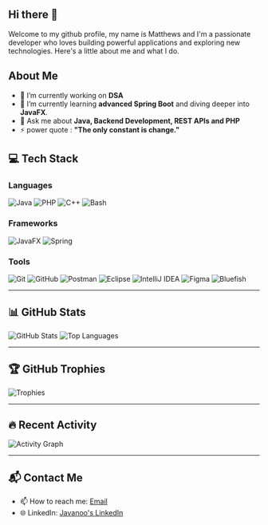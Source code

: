 ## Hi there 👋

Welcome to my github profile, my name is Matthews and  I'm a passionate developer who loves building powerful applications and exploring new technologies. Here's a little about me and what I do.

## About Me
- 🔭 I’m currently working on **DSA**
- 🌱 I’m currently learning **advanced Spring Boot** and diving deeper into **JavaFX**.
- 💬 Ask me about **Java, Backend Development, REST APIs and PHP**
- ⚡ power quote : **"The only constant is change."**

## 💻 Tech Stack

### **Languages**
![Java](https://img.shields.io/badge/Java-ED8B00?style=for-the-badge&logo=java&logoColor=white)
![PHP](https://img.shields.io/badge/PHP-777BB4?style=for-the-badge&logo=php&logoColor=white)
![C++](https://img.shields.io/badge/C++-00599C?style=for-the-badge&logo=c%2B%2B&logoColor=white)
![Bash](https://img.shields.io/badge/Bash-4EAA25?style=for-the-badge&logo=gnu-bash&logoColor=white)

### **Frameworks**
![JavaFX](https://img.shields.io/badge/JavaFX-3776AB?style=for-the-badge&logo=java&logoColor=white)
![Spring](https://img.shields.io/badge/Spring-6DB33F?style=for-the-badge&logo=spring&logoColor=white)

### **Tools**
![Git](https://img.shields.io/badge/Git-F05032?style=for-the-badge&logo=git&logoColor=white)
![GitHub](https://img.shields.io/badge/GitHub-181717?style=for-the-badge&logo=github&logoColor=white)
![Postman](https://img.shields.io/badge/Postman-FF6C37?style=for-the-badge&logo=postman&logoColor=white)
![Eclipse](https://img.shields.io/badge/Eclipse-2C2255?style=for-the-badge&logo=eclipse&logoColor=white)
![IntelliJ IDEA](https://img.shields.io/badge/IntelliJ_IDEA-000000?style=for-the-badge&logo=intellij-idea&logoColor=white)
![Figma](https://img.shields.io/badge/Figma-F24E1E?style=for-the-badge&logo=figma&logoColor=white)
![Bluefish](https://img.shields.io/badge/Bluefish-2E8B57?style=for-the-badge&logo=bluefish&logoColor=white)

---

## 📊 GitHub Stats
![GitHub Stats](https://github-readme-stats.vercel.app/api?username=javanoo&show_icons=true&theme=tokyonight)
![Top Languages](https://github-readme-stats.vercel.app/api/top-langs/?username=javanoo&layout=compact&theme=tokyonight)

---

## 🏆 GitHub Trophies
![Trophies](https://github-profile-trophy.vercel.app/?username=javanoo&theme=radical)

---

## 🔥 Recent Activity
![Activity Graph](https://github-readme-activity-graph.vercel.app/graph?username=javanoo&theme=github)

---

## 📬 Contact Me
- 📫 How to reach me: [Email](mailto:matthewsoffen2@gmail.com)
- 🌐 LinkedIn: [Javanoo's LinkedIn](https://www.linkedin.com/in/matthews-offen)
